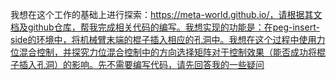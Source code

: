 我想在这个工作的基础上进行探索：https://meta-world.github.io/，请根据其文档及github仓库，帮我完成相关代码的编写。我想实现的功能是：在peg-insert-side的环境中，将机械臂末端的棍子插入相应的孔洞中。我想在这个过程中使用力位混合控制，并探究力位混合控制中的方向选择矩阵对于控制效果（能否成功将棍子插入孔洞）的影响。先不需要编写代码，请先回答我的一些疑问

